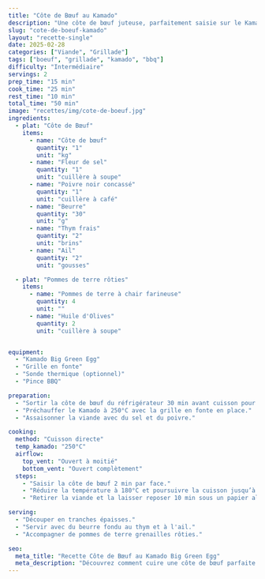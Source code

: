 ```yaml
---
title: "Côte de Bœuf au Kamado"
description: "Une côte de bœuf juteuse, parfaitement saisie sur le Kamado Big Green Egg avec une croûte croustillante et un cœur tendre."
slug: "cote-de-boeuf-kamado"
layout: "recette-single"
date: 2025-02-28
categories: ["Viande", "Grillade"]
tags: ["boeuf", "grillade", "kamado", "bbq"]
difficulty: "Intermédiaire"
servings: 2
prep_time: "15 min"
cook_time: "25 min"
rest_time: "10 min"
total_time: "50 min"
image: "recettes/img/cote-de-boeuf.jpg"
ingredients:
  - plat: "Côte de Bœuf"
    items:
      - name: "Côte de bœuf"
        quantity: "1"
        unit: "kg"
      - name: "Fleur de sel"
        quantity: "1"
        unit: "cuillère à soupe"
      - name: "Poivre noir concassé"
        quantity: "1"
        unit: "cuillère à café"
      - name: "Beurre"
        quantity: "30"
        unit: "g"
      - name: "Thym frais"
        quantity: "2"
        unit: "brins"
      - name: "Ail"
        quantity: "2"
        unit: "gousses"

  - plat: "Pommes de terre rôties"
    items:
      - name: "Pommes de terre à chair farineuse"
        quantity: 4
        unit: ""
      - name: "Huile d'Olives"
        quantity: 2
        unit: "cuillère à soupe"


equipment:
  - "Kamado Big Green Egg"
  - "Grille en fonte"
  - "Sonde thermique (optionnel)"
  - "Pince BBQ"

preparation:
  - "Sortir la côte de bœuf du réfrigérateur 30 min avant cuisson pour la tempérer."
  - "Préchauffer le Kamado à 250°C avec la grille en fonte en place."
  - "Assaisonner la viande avec du sel et du poivre."

cooking:
  method: "Cuisson directe"
  temp_kamado: "250°C"
  airflow:
    top_vent: "Ouvert à moitié"
    bottom_vent: "Ouvert complètement"
  steps:
    - "Saisir la côte de bœuf 2 min par face."
    - "Réduire la température à 180°C et poursuivre la cuisson jusqu’à 50°C à cœur."
    - "Retirer la viande et la laisser reposer 10 min sous un papier aluminium."

serving:
  - "Découper en tranches épaisses."
  - "Servir avec du beurre fondu au thym et à l'ail."
  - "Accompagner de pommes de terre grenailles rôties."

seo:
  meta_title: "Recette Côte de Bœuf au Kamado Big Green Egg"
  meta_description: "Découvrez comment cuire une côte de bœuf parfaite sur un Kamado Big Green Egg avec cette recette détaillée."
---
```


